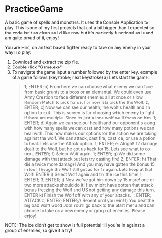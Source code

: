 # PracticeGame
A basic game of spells and monsters. It uses the Console Application to play. This is one of my first projects that got a bit bigger 
than I expected so the code isn't as clean as I'd like now but it's perfectly functional as is and am quite proud of it, enjoy!

You are Hiro, on an text based fighter ready to take on any enemy in your way! To play:

1) Download and extract the zip file. 
2) Double click "Game.exe"
3) To navigate the game input a number followed by the enter key. example of a game follows (keystroke; next keystroke)
  a) Lets start the game.
    > 1; ENTER; 
  b) From here we can choose what enemy we can face from basic grunts to a boos or an elemental. We could even use Army Creation
  to face different enemies all at once or allow Random Match to pick for us. For now lets pick the the Wolf.
    > 2; ENTER;
  c) Now we can see our health, the wolf's health and an option to exit. This is screen is for choosing which enemy to fight if there 
  are multiple. Since its just a lone wolf we'll focus on him.
    > 1; ENTER;
  d) Again we can see our health and our opponent's along with how many spells we can cast and how many potions we can heal with.
  This now makes our options for the action we are taking against the wolf. We can attack, cast fire, cast ice, or use a potion to 
  heal. Lets use the Attack option.
    > 1; ENTER;
  e) Alright! 12 damage dealt to the Wolf, but he got us back for 15. Lets see what to do next.
    > ENTER;
  f)  Select Wolf again.
    > 1; ENTER;
  g) We did some damage with that attack but lets try casting fire!
    > 2; ENTER;
  h) That did a twice more damage! And you may have gotten the bonus 15 in too! Though the Wolf still got us for 15 again. Lets keep at 
  that Wolf!
    > ENTER
  i) Select Wolf again and try the ice this time!
    > 1; ENTER; 3; ENTER;
  j) Now we've got him down by 15 more! one or two more attacks should do it! Hey might have gotten that attack bonus freezing the
  Wolf and US not getting any damage this turn.
    > ENTER
  k) Finish the Wolf off with any of your attacks.
    > 1; ENTER; ATTACK #; ENTER; ENTER;// Repeat until you win!
  l) You beat the big bad wolf! Good Job! You'll go back to the Start menu and can choose to take on a new enemy or group of enemies.
  Please enjoy!
  
  NOTE: The ice didn't get to show is full potential till you're in against a group of enemies, so give it a try!
